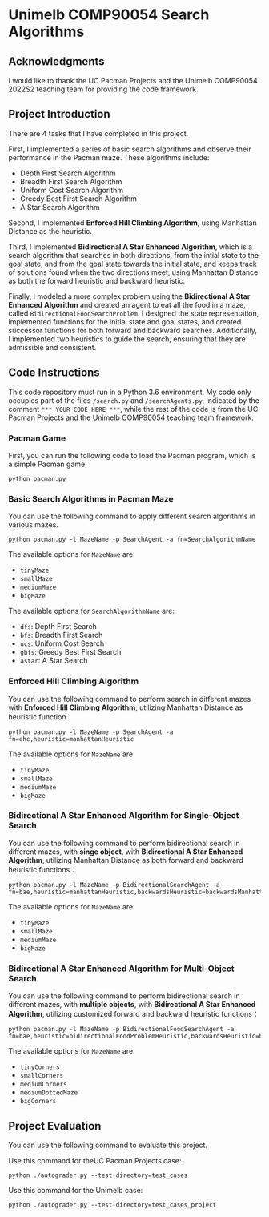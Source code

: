 # Unimelb COMP90054 Search Algorithms

## Acknowledgments

I would like to thank the UC Pacman Projects and the Unimelb COMP90054 2022S2 teaching team for providing the code framework.

## Project Introduction

There are 4 tasks that I have completed in this project.

First, I implemented a series of basic search algorithms and observe their performance in the Pacman maze. These algorithms include:

* Depth First Search Algorithm
* Breadth First Search Algorithm
* Uniform Cost Search Algorithm
* Greedy Best First Search Algorithm
* A Star Search Algorithm

Second, I implemented **Enforced Hill Climbing Algorithm**, using Manhattan Distance as the heuristic.

Third, I implemented **Bidirectional A Star Enhanced Algorithm**, which is a search algorithm that searches in both directions, from the intial state to the goal state, and from the goal state towards the initial state, and keeps track of solutions found when the two directions meet, using Manhattan Distance as both the forward heuristic and backward heuristic.

Finally, I modeled a more complex problem using the **Bidirectional A Star Enhanced Algorithm** and created an agent to eat all the food in a maze, called `BidirectionalFoodSearchProblem`. I designed the state representation, implemented functions for the initial state and goal states, and created successor functions for both forward and backward searches. Additionally, I implemented two heuristics to guide the search, ensuring that they are admissible and consistent.

## Code Instructions

This code repository must run in a Python 3.6 environment. My code only occupies part of the files `/search.py` and `/searchAgents.py`, indicated by the comment `*** YOUR CODE HERE ***`, while the rest of the code is from the UC Pacman Projects and the Unimelb COMP90054 teaching team framework.

### Pacman Game

First, you can run the following code to load the Pacman program, which is a simple Pacman game.

```
python pacman.py
```

### Basic Search Algorithms in Pacman Maze

You can use the following command to apply different search algorithms in various mazes.

```
python pacman.py -l MazeName -p SearchAgent -a fn=SearchAlgorithmName
```

The available options for `MazeName` are:

* `tinyMaze`
* `smallMaze`
* `mediumMaze`
* `bigMaze`

The available options for `SearchAlgorithmName` are:

* `dfs`: Depth First Search
* `bfs`: Breadth First Search
* `ucs`: Uniform Cost Search
* `gbfs`: Greedy Best First Search
* `astar`: A Star Search

### Enforced Hill Climbing Algorithm

You can use the following command to perform search in different mazes with **Enforced Hill Climbing Algorithm**, utilizing Manhattan Distance as heuristic function：

```
python pacman.py -l MazeName -p SearchAgent -a fn=ehc,heuristic=manhattanHeuristic
```

The available options for `MazeName` are:

* `tinyMaze`
* `smallMaze`
* `mediumMaze`
* `bigMaze`

### Bidirectional A Star Enhanced Algorithm for Single-Object Search

You can use the following command to perform bidirectional search in different mazes, with **singe object**, with **Bidirectional A Star Enhanced Algorithm**, utilizing Manhattan Distance as both forward and backward heuristic functions：

```
python pacman.py -l MazeName -p BidirectionalSearchAgent -a fn=bae,heuristic=manhattanHeuristic,backwardsHeuristic=backwardsManhattanHeuristic
```

The available options for `MazeName` are:

* `tinyMaze`
* `smallMaze`
* `mediumMaze`
* `bigMaze`

### Bidirectional A Star Enhanced Algorithm for Multi-Object Search

You can use the following command to perform bidirectional search in different mazes, with **multiple objects**, with **Bidirectional A Star Enhanced Algorithm**, utilizing customized forward and backward heuristic functions：

```
python pacman.py -l MazeName -p BidirectionalFoodSearchAgent -a fn=bae,heuristic=bidirectionalFoodProblemHeuristic,backwardsHeuristic=bidirectionalFoodProblemBackwardsHeuristic
```

The available options for `MazeName` are:

* `tinyCorners`
* `smallCorners`
* `mediumCorners`
* `mediumDottedMaze`
* `bigCorners`

## Project Evaluation

You can use the following command to evaluate this project.

Use this command for theUC Pacman Projects case:

```
python ./autograder.py --test-directory=test_cases
```

Use this command for the Unimelb case:

```
python ./autograder.py --test-directory=test_cases_project
```
